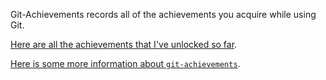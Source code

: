 Git-Achievements records all of the achievements you acquire while using Git.

[Here are all the achievements that I've unlocked so far](http://matrixfrog.github.com/git-achievements/).

[Here is some more information about `git-achievements`](https://github.com/icefox/git-achievements/).